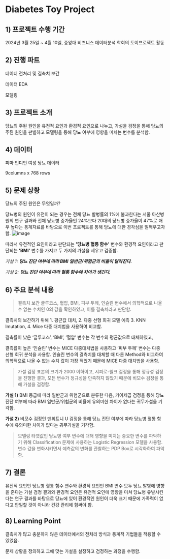 # Diabetes Toy Project


## 1) 프로젝트 수행 기간
2024년 3월 25일 ~ 4월 10일, 중앙대 비즈니스 데이터분석 학회의 토이프로젝트 활동


## 2) 진행 파트
데이터 전처리 및 결측치 보간

데이터 EDA

모델링


## 3) 프로젝트 소개
당뇨의 주된 원인을 유전적 요인과 환경적 요인으로 나누고, 가설을 검정을 통해 당뇨의 주된 원인을 판별하고 모델링을 통해 당뇨 여부에 영향을 미치는 변수를 분석함.  


## 4) 데이터
 피마 인디언 여성 당뇨 데이터
 
 9columns x 768 rows

## 5) 문제 상황
당뇨의 주된 원인은 무엇일까?

당뇨병의 원인이 유전이 되는 경우는 전체 당뇨 발병률의 1%에 불과한다는 서울 아산병원의 연구 결과와 전체 당뇨병 증가율인 24%보다 20대의 당뇨병 증가율이 47%로 매우 높다는 통계자료를 바탕으로 이번 프로젝트를 통해 당뇨에 대한 경각심을 일깨우고자 함.
![image](https://github.com/user-attachments/assets/0e2735af-19e0-497a-9f47-7b730ad18aca)

따라서 유전적인 요인이라고 판단되는 __'당뇨병 혈통 함수'__ 변수와 환경적 요인이라고 판단되는 __'BMI'__ 변수를 가지고 두 가지의 가설을 세우고 검증함.

*가설 1: __당뇨 진단 여부에 따라 BMI 일반군/위험군의 비율이 달라진다.__*

*가설 2: __당뇨 진단 여부에 따라 혈통 함수에 차이가 생긴다.__*



## 6) 주요 분석 내용
> 결측치 보간 
글루코스, 혈압, BMI, 피부 두께, 인슐린 변수에서 의학적으로 나올 수 없는 수치인 0의 값을 확인하였고, 이를 결측치라고 판단함. 

결측치의 보간하기 위해 1. 평균값 대치, 2. 다중 선형 회귀 모델 예측 3. KNN Imutation, 4. Mice 다중 대치법을 사용하여 비교함. 

결측률이 낮은 ‘글루코스’, ‘BMI’, ‘혈압’ 변수는 각 변수의 평균값으로 대체하였고,

결측률이 높은 ‘인슐린’ 변수는 MICE 다중대치법을 사용하고 ‘피부 두께’ 변수는 다중 선형 회귀 분석을 사용함. 인슐린 변수의 결측치를 대체할 때 다른 Method와 비교하여 의학적으로 나올 수 없는 수치 값이 가장 적었기 때문에 MICE 다중 대치법을 사용함.



> 가설 검정
표본의 크기가 2000 이하이고, 샤피로-윌크 검정을 통해 정규성 검정을 진행한 결과, 모든 변수가 정규성을 만족하지 않았기 때문에 비모수 검정을 통해 가설을 검정함. 

**가설 1)** BMI 등급에 따라 일반군과 위험군으로 분류한 다음, 카이제곱 검정을 통해 당뇨 진단 여부에 따라 BMI 일반군/위험군의 비율에 유의미한 차이가 없다는 귀무가설을 기각함. 

**가설 2)** 비모수 검정인 맨휘트니 U 검정을 통해 당뇨 진단 여부에 따라 당뇨병 혈통 함수에 유의미한 차이가 없다는 귀무가설을 기각함.


> 모델링 
타겟값인 당뇨병 여부 변수에 대해 영향을 미치는 중요한 변수를 파악하기 위해 Classification 문제에 사용하는 Logistic Regression 모델을 사용함. 변수 값을 변화시키면서 예측값의 변화를 관찰하는 PDP Box로 시각화하여 파악함.    


## 7) 결론
유전적 요인인 당뇨병 혈통 함수 변수와 환경적 요인인 BMI 변수 모두 당뇨 발병에 영향을 준다는 가설 검정 결과와 환경적 요인은 유전적 요인에 영향을 미쳐 당뇨병 유발시킨다는 연구 결과를 바탕으로 당뇨에 있어 환경적인 원인이 더욱 크기 때문에 가족력이 없다고 안일할 것이 아니라 건강 관리에 힘써야 함.


## 8) Learning Point
결측치가 많고 충분하지 않은 데이터에서의 전처리 방식과 통계적 기법들을 적용할 수 있었음.

문제 상황을 정의하고 그에 맞는 가설을 설정하고 검정하는 과정을 수행함. 
